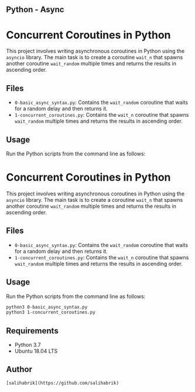 ## Python - Async

# Concurrent Coroutines in Python

This project involves writing asynchronous coroutines in Python using the `asyncio` library. The main task is to create a coroutine `wait_n` that spawns another coroutine `wait_random` multiple times and returns the results in ascending order.

## Files

- `0-basic_async_syntax.py`: Contains the `wait_random` coroutine that waits for a random delay and then returns it.
- `1-concurrent_coroutines.py`: Contains the `wait_n` coroutine that spawns `wait_random` multiple times and returns the results in ascending order.

## Usage

Run the Python scripts from the command line as follows:

# Concurrent Coroutines in Python

This project involves writing asynchronous coroutines in Python using the `asyncio` library. The main task is to create a coroutine `wait_n` that spawns another coroutine `wait_random` multiple times and returns the results in ascending order.

## Files

- `0-basic_async_syntax.py`: Contains the `wait_random` coroutine that waits for a random delay and then returns it.
- `1-concurrent_coroutines.py`: Contains the `wait_n` coroutine that spawns `wait_random` multiple times and returns the results in ascending order.

## Usage

Run the Python scripts from the command line as follows:

```bash
python3 0-basic_async_syntax.py
python3 1-concurrent_coroutines.py
```

## Requirements

- Python 3.7
- Ubuntu 18.04 LTS

## Author
```
[salihabrik](https://github.com/salihabrik)


